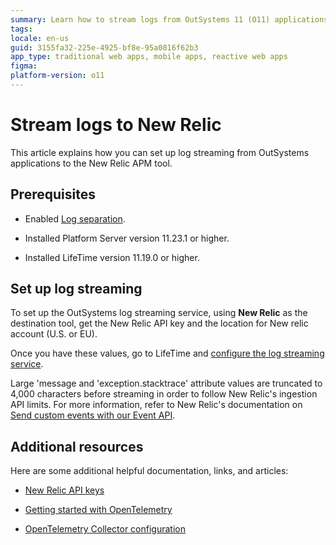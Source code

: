 ```yaml
---
summary: Learn how to stream logs from OutSystems 11 (O11) applications to New Relic by setting up the necessary configurations and API integrations.
tags: 
locale: en-us
guid: 3155fa32-225e-4925-bf8e-95a0816f62b3
app_type: traditional web apps, mobile apps, reactive web apps
figma: 
platform-version: o11
---
```


# Stream logs to New Relic

This article explains how you can set up log streaming from OutSystems applications to the New Relic APM tool.

## Prerequisites

* Enabled [Log separation](../../setup-infra-platform/setup/logging-db/logs-separation-cloud/intro.md).

* Installed Platform Server version 11.23.1 or higher.

* Installed LifeTime version 11.19.0 or higher.

## Set up log streaming

To set up the OutSystems log streaming service, using **New Relic** as the destination tool, get the New Relic API key and the location for New relic account (U.S. or EU).

Once you have these values, go to LifeTime and [configure the log streaming service](lifetime-streaming.md). 

<div class="info" markdown="1">

Large 'message and 'exception.stacktrace' attribute values are truncated to 4,000 characters before streaming in order to follow New Relic's ingestion API limits. For more information, refer to New Relic's documentation on [Send custom events with our Event API](https://docs.newrelic.com/docs/data-apis/ingest-apis/event-api/introduction-event-api/#limits).   

</div>

## Additional resources

Here are some additional helpful documentation, links, and articles:

* [New Relic API keys](https://docs.newrelic.com/docs/apis/intro-apis/new-relic-api-keys/)

* [Getting started with OpenTelemetry ](https://docs.newrelic.com/docs/more-integrations/open-source-telemetry-integrations/opentelemetry/get-started/opentelemetry-get-started-intro/)  

* [OpenTelemetry Collector configuration](https://opentelemetry.io/docs/collector/configuration/)
